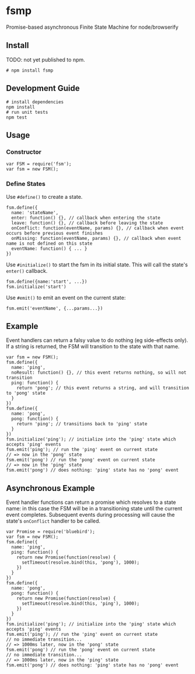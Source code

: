 fsmp
====

Promise-based asynchronous Finite State Machine for node/browserify

## Install
TODO: not yet published to npm.

    # npm install fsmp
    
## Development Guide

    # install dependencies
    npm install
    # run unit tests
    npm test

## Usage

### Constructor

    var FSM = require('fsm');
    var fsm = new FSM();

### Define States

Use `#define()` to create a state.

    fsm.define({
      name: 'stateName',
      enter: function() {}, // callback when entering the state
      leave: function() {}, // callback before leaving the state
      onConflict: function(eventName, params) {}, // callback when event occurs before previous event finishes
      onMissing: function(eventName, params) {}, // callback when event name is not defined on this state
      eventName: function() { ... }
    })
    
Use `#initialize()` to start the fsm in its initial state. This will call the state's `enter()` callback.

    fsm.define({name:'start', ...})
    fsm.initialize('start')
    
Use `#emit()` to emit an event on the current state:

    fsm.emit('eventName', {...params...})
    
## Example

Event handlers can return a falsy value to do nothing (eg side-effects only). If a string is returned, the FSM will transition to the state with that name.

    var fsm = new FSM();
    fsm.define({
      name: 'ping',
      noResult: function() {}, // this event returns nothing, so will not transition
      ping: function() {
        return 'pong'; // this event returns a string, and will transition to 'pong' state
      }
    })
    fsm.define({
      name: 'pong',
      pong: function() {
        return 'ping'; // transitions back to 'ping' state
      }
    })
    fsm.initialize('ping'); // initialize into the 'ping' state which accepts 'ping' events
    fsm.emit('ping'); // run the 'ping' event on current state
    // => now in the 'pong' state
    fsm.emit('pong') // run the 'pong' event on current state
    // => now in the 'ping' state
    fsm.emit('pong') // does nothing: 'ping' state has no 'pong' event
    
## Asynchronous Example

Event handler functions can return a promise which resolves to a state name: in this case the FSM will be in a transitioning state until the current event completes. Subsequent events during processing will cause the state's `onConflict` handler to be called.

    var Promise = require('bluebird');
    var fsm = new FSM();
    fsm.define({
      name: 'ping',
      ping: function() {
        return new Promise(function(resolve) {
          setTimeout(resolve.bind(this, 'pong'), 1000);
        })
      }
    })
    fsm.define({
      name: 'pong',
      pong: function() {
        return new Promise(function(resolve) {
          setTimeout(resolve.bind(this, 'ping'), 1000);
        })
      }
    })
    fsm.initialize('ping'); // initialize into the 'ping' state which accepts 'ping' events
    fsm.emit('ping'); // run the 'ping' event on current state
    // no immediate transition...
    // => 1000ms later, now in the 'pong' state
    fsm.emit('pong') // run the 'pong' event on current state
    // no immediate transition...
    // => 1000ms later, now in the 'ping' state
    fsm.emit('pong') // does nothing: 'ping' state has no 'pong' event
